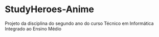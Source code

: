 # StudyHeroes-Anime
Projeto da disciplina do segundo ano do curso Técnico em Informática Integrado ao Ensino Médio
